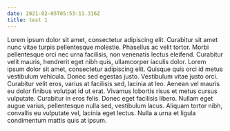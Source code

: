 ```yaml
---
date: 2021-02-05T05:53:11.316Z
title: test 1
---
```



Lorem ipsum dolor sit amet, consectetur adipiscing elit. Curabitur sit amet nunc vitae turpis pellentesque molestie. Phasellus ac velit tortor. Morbi pellentesque orci nec urna facilisis, non venenatis lectus eleifend. Curabitur velit mauris, hendrerit eget nibh quis, ullamcorper iaculis dolor. Lorem ipsum dolor sit amet, consectetur adipiscing elit. Quisque quis orci id metus vestibulum vehicula. Donec sed egestas justo. Vestibulum vitae justo orci. Curabitur velit eros, varius at facilisis sed, lacinia at leo. Aenean vel mauris eu dolor finibus volutpat id ut erat. Vivamus lobortis risus et metus cursus vulputate. Curabitur in eros felis. Donec eget facilisis libero. Nullam eget augue varius, pellentesque nulla sed, vestibulum lacus. Aliquam tortor nibh, convallis eu vulputate vel, lacinia eget lectus. Nulla a urna et ligula condimentum mattis quis at ipsum.